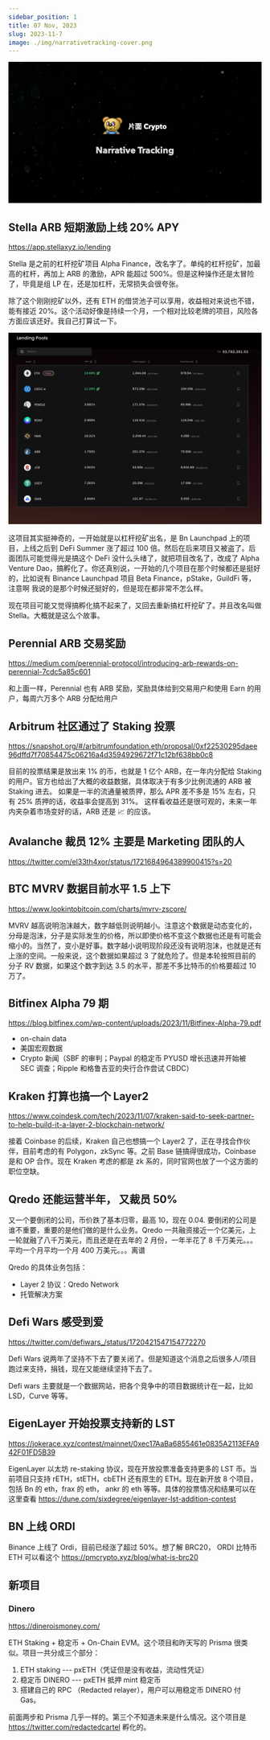 ```yaml
---
sidebar_position: 1
title: 07 Nov, 2023
slug: 2023-11-7
image: ./img/narrativetracking-cover.png
---
```

![Narrative Tracking](../../static/img/nt/narrativetracking-cover.png "Narrative Tracking")


## Stella ARB 短期激励上线 20% APY

https://app.stellaxyz.io/lending

Stella 是之前的杠杆挖矿项目 Alpha Finance，改名字了。单纯的杠杆挖矿，加最高的杠杆，再加上 ARB 的激励，APR 能超过 500%。但是这种操作还是太冒险了，毕竟是组 LP 在，还是加杠杆，无常损失会很夸张。

除了这个刚刚挖矿以外，还有 ETH 的借贷池子可以享用，收益相对来说也不错，能有接近 20%。这个活动好像是持续一个月，一个相对比较老牌的项目，风险各方面应该还好。我自己打算试一下。

![Stella 借贷收益](./img/stella-23-11-6.png)

这项目其实挺神奇的，一开始就是以杠杆挖矿出名，是 Bn Launchpad 上的项目，上线之后到 DeFi Summer 涨了超过 100 倍。然后在后来项目又被盗了。后面团队可能觉得光是搞这个 DeFi 没什么头绪了，就把项目改名了，改成了 Alpha Venture Dao，搞孵化了。你还真别说，一开始的几个项目在那个时候都还是挺好的，比如说有 Binance Launchpad 项目 Beta Finance，pStake，GuildFi 等，注意啊 我说的是那个时候还挺好的，但是现在都非常不怎么样。

现在项目可能又觉得搞孵化搞不起来了，又回去重新搞杠杆挖矿了。并且改名叫做 Stella。大概就是这么个故事。

## Perennial ARB 交易奖励

https://medium.com/perennial-protocol/introducing-arb-rewards-on-perennial-7cdc5a85c601

和上面一样，Perennial 也有 ARB 奖励，奖励具体给到交易用户和使用 Earn 的用户，每周六万多个 ARB 分配给用户

## Arbitrum 社区通过了 Staking 投票

https://snapshot.org/#/arbitrumfoundation.eth/proposal/0xf22530295daee96dffd7f70854475c06216a4d3594929672f71c12bf638bb0c8

目前的投票结果是放出来 1% 的币，也就是 1 亿个 ARB，在一年内分配给 Staking 的用户。官方也给出了大概的收益数据，具体取决于有多少比例流通的 ARB 被 Staking 进去。 如果是一半的流通量被质押，那么 APR 差不多是 15% 左右，只有 25% 质押的话，收益率会提高到 31%。 这样看收益还是很可观的，未来一年内夹杂着市场变好的话，ARB 还是 📈 的应该。

## Avalanche 裁员 12% 主要是 Marketing 团队的人

https://twitter.com/el33th4xor/status/1721684964389900415?s=20

## BTC MVRV 数据目前水平 1.5 上下

https://www.lookintobitcoin.com/charts/mvrv-zscore/

MVRV 越高说明泡沫越大，数字越低则说明越小。注意这个数据是动态变化的，分母是泡沫，分子是实际发生的价格，所以即使价格不变这个数据也还是有可能会缩小的。当然了，变小是好事。数字越小说明现阶段还没有说明泡沫，也就是还有上涨的空间。一般来说，这个数据如果超过 3 了就危险了。但是本轮按照目前的分子 RV 数据，如果这个数字到达 3.5 的水平，那差不多比特币的价格要超过 10 万了。

## Bitfinex Alpha 79 期

https://blog.bitfinex.com/wp-content/uploads/2023/11/Bitfinex-Alpha-79.pdf

- on-chain data
- 美国宏观数据
- Crypto 新闻（SBF 的审判；Paypal 的稳定币 PYUSD 增长迅速并开始被 SEC 调查；Ripple 和格鲁吉亚的央行合作尝试 CBDC）

## Kraken 打算也搞一个 Layer2

https://www.coindesk.com/tech/2023/11/07/kraken-said-to-seek-partner-to-help-build-it-a-layer-2-blockchain-network/

接着 Coinbase 的后续，Kraken 自己也想搞一个 Layer2 了，正在寻找合作伙伴，目前考虑的有 Polygon，zkSync 等。之前 Base 链搞得很成功，Coinbase 是和 OP 合作。现在 Kraken 考虑的都是 zk 系的，同时官网也放了一个这方面的职位空缺。

## Qredo 还能运营半年， 又裁员 50%

又一个要倒闭的公司，币价跌了基本归零，最高 10，现在 0.04. 要倒闭的公司是谁不重要，重要的是他们做的是什么业务。Qredo 一共融资接近一个亿美元，上一轮就融了八千万美元，而且还是在去年的 2 月份，一年半花了 8 千万美元。。。平均一个月平均一个月 400 万美元。。。离谱

Qredo 的具体业务包括：
- Layer 2 协议：Qredo Network
- 托管解决方案

## Defi Wars 感受到爱

https://twitter.com/defiwars_/status/1720421547154772270

Defi Wars 说两年了坚持不下去了要关闭了。但是知道这个消息之后很多人/项目跑过来支持，捐钱，现在又能继续坚持下去了。

Defi wars 主要就是一个数据网站，把各个竞争中的项目数据统计在一起，比如 LSD，Curve 等等。

## EigenLayer 开始投票支持新的 LST 

https://jokerace.xyz/contest/mainnet/0xec17AaBa6855461e0835A2113EFA942F01FD5B39

EigenLayer 以太坊 re-staking 协议，现在开放投票准备支持更多的 LST 币。当前项目只支持 rETH，stETH，cbETH 还有原生的 ETH。现在新开放 8 个项目，包括 Bn 的 eth，frax 的 eth， ankr 的 eth 等等。具体的投票情况和结果可以在这里查看 https://dune.com/sixdegree/eigenlayer-lst-addition-contest

## BN 上线 ORDI

Binance 上线了 Ordi，目前已经涨了超过 50%。想了解 BRC20， ORDI 比特币 ETH 可以看这个 https://pmcrypto.xyz/blog/what-is-brc20

## 新项目

### Dinero

https://dineroismoney.com/

ETH Staking + 稳定币 + On-Chain EVM。这个项目和昨天写的 Prisma 很类似。项目一共分成三个部分：
1. ETH staking --- pxETH（凭证但是没有收益，流动性凭证）
2. 稳定币 DINERO --- pxETH 抵押 mint 稳定币
3. 搭建自己的 RPC （Redacted relayer），用户可以用稳定币 DINERO 付 Gas。

前面两步和 Prisma 几乎一样的。第三个不知道未来是什么情况。这个项目是 https://twitter.com/redactedcartel 孵化的。